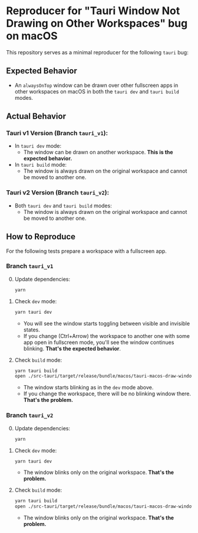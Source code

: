 # Reproducer for "Tauri Window Not Drawing on Other Workspaces" bug on macOS

This repository serves as a minimal reproducer for the following `tauri` bug:

## Expected Behavior

- An `alwaysOnTop` window can be drawn over other fullscreen apps in other workspaces on macOS in both the `tauri dev` and `tauri build` modes.

## Actual Behavior

### Tauri v1 Version (Branch `tauri_v1`):
- In `tauri dev` mode:
    - The window can be drawn on another workspace. **This is the expected behavior.**
- In `tauri build` mode:
    - The window is always drawn on the original workspace and cannot be moved to another one.

### Tauri v2 Version (Branch `tauri_v2`):
- Both `tauri dev` and `tauri build` modes:
    - The window is always drawn on the original workspace and cannot be moved to another one.

## How to Reproduce 

For the following tests prepare a workspace with a fullscreen app.

### Branch `tauri_v1`
0. Update dependencies:
    ```sh
    yarn
    ```

1. Check `dev` mode:
    ```sh
    yarn tauri dev
    ```
    - You will see the window starts toggling between visible and invisible states.
    - If you change (Ctrl+Arrow) the workspace to another one with some app open in fullscreen mode, you'll see the window continues blinking. **That's the expected behavior**.

2. Check `build` mode:
    ```sh
    yarn tauri build
    open ./src-tauri/target/release/bundle/macos/tauri-macos-draw-window-over-fullscreen.app
    ```
    - The window starts blinking as in the `dev` mode above.
    - If you change the workspace, there will be no blinking window there. **That's the problem.**

### Branch `tauri_v2`
0. Update dependencies:
    ```sh
    yarn
    ```

1. Check `dev` mode:
    ```sh
    yarn tauri dev
    ```
    - The window blinks only on the original workspace. **That's the problem.**

2. Check `build` mode:
    ```sh
    yarn tauri build
    open ./src-tauri/target/release/bundle/macos/tauri-macos-draw-window-over-fullscreen.app
    ```
    - The window blinks only on the original workspace. **That's the problem.**
